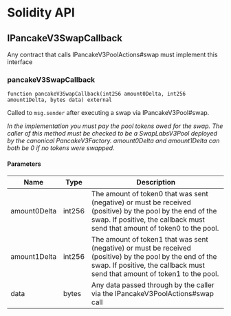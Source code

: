 # Solidity API

## IPancakeV3SwapCallback

Any contract that calls IPancakeV3PoolActions#swap must implement this interface

### pancakeV3SwapCallback

```solidity
function pancakeV3SwapCallback(int256 amount0Delta, int256 amount1Delta, bytes data) external
```

Called to `msg.sender` after executing a swap via IPancakeV3Pool#swap.

_In the implementation you must pay the pool tokens owed for the swap.
The caller of this method must be checked to be a SwapLabsV3Pool deployed by the canonical PancakeV3Factory.
amount0Delta and amount1Delta can both be 0 if no tokens were swapped._

#### Parameters

| Name | Type | Description |
| ---- | ---- | ----------- |
| amount0Delta | int256 | The amount of token0 that was sent (negative) or must be received (positive) by the pool by the end of the swap. If positive, the callback must send that amount of token0 to the pool. |
| amount1Delta | int256 | The amount of token1 that was sent (negative) or must be received (positive) by the pool by the end of the swap. If positive, the callback must send that amount of token1 to the pool. |
| data | bytes | Any data passed through by the caller via the IPancakeV3PoolActions#swap call |

